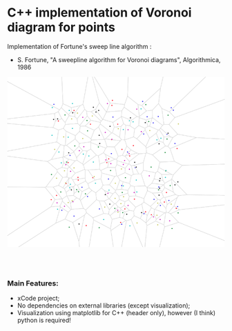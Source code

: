 # C++ implementation of Voronoi diagram for points

Implementation of Fortune's sweep line algorithm :
* S. Fortune, "A sweepline algorithm for Voronoi diagrams", Algorithmica, 1986

![Image of Voronoi diagram](./Images/voronoi-1.png) 

<br/> 
<br/> 

### Main Features:
* xCode project;
* No dependencies on external libraries (except visualization);
* Visualization using matplotlib for C++ (header only), however (I think) python is required!




